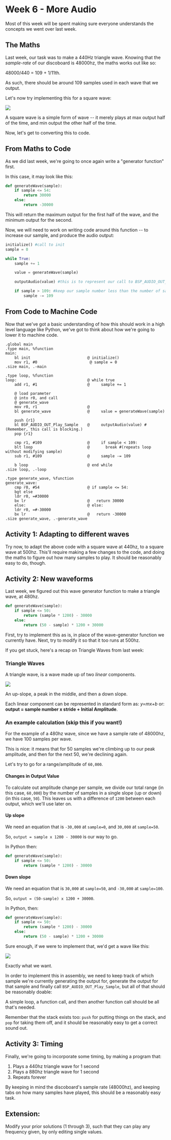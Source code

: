 # Week 6 - More Audio

Most of this week will be spent making sure everyone understands the concepts we went over last week.

## The Maths

Last week, our task was to make a 440Hz triangle wave. Knowing that the *sample-rate* of our discoboard is 48000hz, the maths works out like so:

48000/440 = 109 + 1/11th.

As such, there should be around 109 samples used in each wave that we output.

Let's now try implementing this for a square wave:

![](images/squarewave.png)

A square wave is a simple form of wave -- it merely plays at max output half of the time, and min output the other half of the time.

Now, let's get to converting this to code.

## From Maths to Code

As we did last week, we're going to once again write a "generator function" first.

In this case, it may look like this:

```py
def generateWave(sample):
    if sample <= 54:
        return 30000
    else:
        return -30000
```

This will return the maximum output for the first half of the wave, and the minimum output for the second.

Now, we will need to work on writing code around this function -- to increase our sample, and produce the audio output:

```py
initialize() #call to init
sample = 0

while True:
    sample += 1

    value = generateWave(sample)

    outputAudio(value) #this is to represent our call to BSP_AUDIO_OUT_Play_Sample

    if sample > 109: #keep our sample number less than the number of samples in the wave
        sample -= 109
```

## From Code to Machine Code

Now that we've got a basic understanding of how this should work in a high level language like Python, we've got to think about how we're going to lower it to machine code.

```armasm
.global main
.type main, %function
main:
    bl init                         @ initialize()
    mov r1, #0                       @ sample = 0
.size main, .-main

.type loop, %function
loop:                               @ while true
    add r1, #1                      @     sample += 1
    
    @ load parameter
    @ into r0, and call
    @ generate_wave
    mov r0, r1                      @     
    bl generate_wave                @     value = generateWave(sample)

    push {r1}
    bl BSP_AUDIO_OUT_Play_Sample    @     outputAudio(value) #(Remember, this call is blocking.)
    pop {r1}

    cmp r1, #109                    @     if sample < 109:
    blt loop                        @       break #(repeats loop without modifying sample)
    sub r1, #109                    @     sample -= 109

    b loop                          @ end while
.size loop, .-loop

.type generate_wave, %function
generate_wave:
    cmp r0, #54                     @ if sample <= 54:
    bgt else
    ldr r0, =#30000
    bx lr                           @   return 30000
    else:                           @ else:
    ldr r0, =#-30000                
    bx lr                           @   return -30000
.size generate_wave, .-generate_wave
```

## Activity 1: Adapting to different waves

Try now, to adapt the above code with a square wave at 440hz, to a square wave at 500hz. This'll require making a few changes to the code, and doing the maths to figure out how many samples to play. It should be reasonably easy to do, though.

## Activity 2: New waveforms

Last week, we figured out this wave generator function to make a triangle wave, at 480hz.

```py
def generateWave(sample):
    if sample <= 50:
        return (sample * 1200) - 30000
    else:
        return (50 - sample) * 1200 + 30000
```

First, try to implement this as is, in place of the wave-generator function we currently have. Next, try to modify it so that it too runs at 500hz.

If you get stuck, here's a recap on Triangle Waves from last week:

### Triangle Waves

A triangle wave, is a wave made up of two *linear* components.

![](images/trianglewave.png)

An up-slope, a peak in the middle, and then a down slope.

Each linear component can be represented in standard form as: *y=mx+b* or: __output = sample number x stride + Initial Amplitude__.

### An example calculation (skip this if you want!)

For the example of a 480hz wave, since we have a sample rate of 48000hz, we have 100 samples per wave.

This is nice: it means that for 50 samples we're climbing up to our peak amplitude, and then for the next 50, we're declining again.

Let's try to go for a range/amplitude of `60,000`.

#### Changes in Output Value

To calculate out amplitude change per sample, we divide our total range (in this case, `60,000`) by the number of samples in a single slope (up or down) (in this case, `50`). This leaves us with a difference of `1200` between each output, which we'll use later on.

#### Up slope

We need an equation that is `-30,000` at `sample=0`, and `30,000` at `sample=50`.

So, `output = sample x 1200 - 30000` is our way to go.

In Python then:

```py
def generateWave(sample):
    if sample <= 50:
        return (sample * 1200) - 30000
```

#### Down slope

We need an equation that is `30,000` at `sample=50`, and `-30,000` at `sample=100`.

So, `output = (50-sample) x 1200 + 30000`.

In Python, then:

```py
def generateWave(sample):
    if sample <= 50:
        return (sample * 1200) - 30000
    else:
        return (50 - sample) * 1200 + 30000
```

Sure enough, if we were to implement that, we'd get a wave like this:

![](images/wave.png)

Exactly what we want.

In order to implement this in assembly, we need to keep track of which sample we're currently generating the output for, generate the output for that sample and finally call `BSP_AUDIO_OUT_Play_Sample`, but all of that should be reasonably doable:

A simple loop, a function call, and then another function call should be all that's needed.

Remember that the stack exists too: `push` for putting things on the stack, and `pop` for taking them off, and it should be reasonably easy to get a correct sound out.

## Activity 3: Timing
Finally, we're going to incorporate some timing, by making a program that:

1. Plays a 440hz triangle wave for 1 second
1. Plays a 880hz triangle wave for 1 second
1. Repeats forever

By keeping in mind the discoboard's sample rate (48000hz), and keeping tabs on how many samples have played, this should be a reasonably easy task.

## Extension:
Modify your prior solutions (1 through 3), such that they can play any frequency given, by only editing single values.
